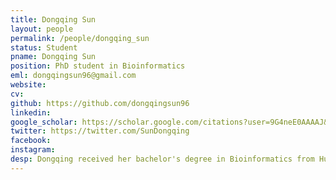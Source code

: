 ```yaml
---
title: Dongqing Sun
layout: people
permalink: /people/dongqing_sun
status: Student
pname: Dongqing Sun
position: PhD student in Bioinformatics
eml: dongqingsun96@gmail.com
website: 
cv: 
github: https://github.com/dongqingsun96
linkedin:
google_scholar: https://scholar.google.com/citations?user=9G4neE0AAAAJ&hl=en
twitter: https://twitter.com/SunDongqing
facebook: 
instagram:
desp: Dongqing received her bachelor's degree in Bioinformatics from Huazhong Agricultural University in 2018. Her research focuses on exploring the tumor immunity and embryo development by using single cell and spatial technologies. Recently, she's working on developing computational methods to decipher spatial transcriptomics at single-cell resolution.
---
```

